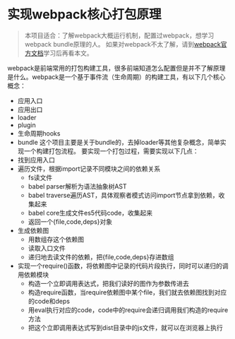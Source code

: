 # 实现webpack核心打包原理
> 本项目适合：了解webpack大概运行机制，配置过webpack，想学习webpack bundle原理的人。
> 如果对webpack不太了解，请到[webpack官方文档](https://webpack.docschina.org/)学习后再看本文。

webpack是前端常用的打包构建工具，很多前端知道怎么配置但是并不了解原理是什么。webpack是一个基于事件流（生命周期）的构建工具，有以下几个核心概念：
* 应用入口
* 应用出口
* loader
* plugin
* 生命周期hooks
* bundle
这个项目主要是关于bundle的，去掉loader等其他复杂概念，简单实现一个构建打包流程。
要实现一个打包过程，需要实现以下几点：
* 找到应用入口
* 遍历文件，根据import记录不同模块之间的依赖关系
    * fs读文件
    * babel parser解析为语法抽象树AST
    * babel traverse遍历AST，具体观察者模式访问import节点拿到依赖，收集起来
    * babel core生成文件es5代码code，收集起来
    * 返回一个{file,code,deps}对象
* 生成依赖图
    * 用数组存这个依赖图
    * 读取入口文件
    * 递归地去读文件的依赖，把{file,code,deps}存进数组
* 实现一个require()函数，将依赖图中记录的代码片段执行，同时可以递归的调用依赖模块
    * 构造一个立即调用表达式，把我们读好的图作为参数传进去
    * 构造require函数，当require依赖图中某个file，我们就去依赖图找到对应的code和deps
    * 用eval执行对应的code，code中的require会递归调用我们构造的require方法
    * 把这个立即调用表达式写到dist目录中的js文件，就可以在浏览器上执行
